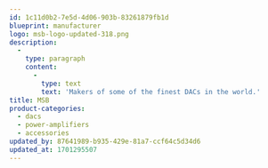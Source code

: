 ```yaml
---
id: 1c11d0b2-7e5d-4d06-903b-83261879fb1d
blueprint: manufacturer
logo: msb-logo-updated-318.png
description:
  -
    type: paragraph
    content:
      -
        type: text
        text: 'Makers of some of the finest DACs in the world.'
title: MSB
product-categories:
  - dacs
  - power-amplifiers
  - accessories
updated_by: 87641989-b935-429e-81a7-ccf64c5d34d6
updated_at: 1701295507
---
```

